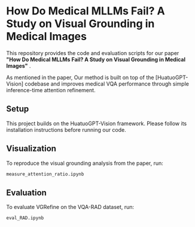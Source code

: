 # How Do Medical MLLMs Fail? A Study on Visual Grounding in Medical Images

This repository provides the code and evaluation scripts for our paper **"How Do Medical MLLMs Fail? A Study on Visual Grounding in Medical Images"** .

As mentioned in the paper, Our method is built on top of the [HuatuoGPT-Vision] codebase and improves medical VQA performance through simple inference-time attention refinement.

## Setup
This project builds on the HuatuoGPT-Vision framework. Please follow its installation instructions before running our code.

## Visualization
To reproduce the visual grounding analysis from the paper, run:

```bash
measure_attention_ratio.ipynb
```

## Evaluation
To evaluate VGRefine on the VQA-RAD dataset, run:

```bash
eval_RAD.ipynb
```
